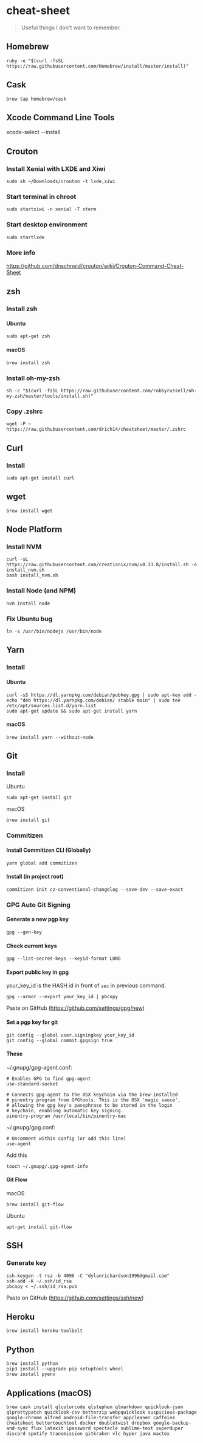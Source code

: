 # cheat-sheet

> Useful things I don't want to remember.


## Homebrew

```
ruby -e "$(curl -fsSL https://raw.githubusercontent.com/Homebrew/install/master/install)"
```

## Cask

```
brew tap homebrew/cask
```

## Xcode Command Line Tools
xcode-select --install



## Crouton

### Install Xenial with LXDE and Xiwi

```
sudo sh ~/Downloads/crouton -t lxde,xiwi
```

### Start terminal in chroot

```
sudo startxiwi -n xenial -T xterm
```

### Start desktop environment

```
sudo startlxde
```

### More info

https://github.com/dnschneid/crouton/wiki/Crouton-Command-Cheat-Sheet


## zsh

### Install zsh

#### Ubuntu

```
sudo apt-get zsh

```

#### macOS

```
brew install zsh
```


### Install oh-my-zsh

```
sh -c "$(curl -fsSL https://raw.githubusercontent.com/robbyrussell/oh-my-zsh/master/tools/install.sh)"
```

### Copy .zshrc

```
wget -P ~ https://raw.githubusercontent.com/drich14/cheatsheet/master/.zshrc
```


## Curl

### Install

```
sudo apt-get install curl
```

## wget

```
brew install wget
```

## Node Platform

### Install NVM

```
curl -sL https://raw.githubusercontent.com/creationix/nvm/v0.33.8/install.sh -o install_nvm.sh
bash install_nvm.sh
```

### Install Node (and NPM)

```
nvm install node
```

### Fix Ubuntu bug
```
ln -s /usr/bin/nodejs /usr/bin/node
```


## Yarn

### Install

#### Ubuntu

```
curl -sS https://dl.yarnpkg.com/debian/pubkey.gpg | sudo apt-key add -
echo "deb https://dl.yarnpkg.com/debian/ stable main" | sudo tee /etc/apt/sources.list.d/yarn.list
sudo apt-get update && sudo apt-get install yarn
```

#### macOS

```
brew install yarn --without-node
```


## Git

### Install

Ubuntu
```
sudo apt-get install git
```
macOS
```
brew install git
```


### Commitizen

#### Install Commitizen CLI (Globally) 

```
yarn global add commitizen
```

#### Install (in project root)

```
commitizen init cz-conventional-changelog --save-dev --save-exact
```


### GPG Auto Git Signing

#### Generate a new pgp key

```
gpg --gen-key
```

#### Check current keys

```
gpg --list-secret-keys --keyid-format LONG
```

#### Export public key in gpg
your_key_id is the HASH id in front of `sec` in previous command.

```
gpg --armor --export your_key_id | pbcopy
```

Paste on GitHub (https://github.com/settings/gpg/new)

#### Set a pgp key for git

```
git config --global user.signingkey your_key_id
git config --global commit.gpgsign true
```

#### These

~/.gnupg/gpg-agent.conf:
```
# Enables GPG to find gpg-agent
use-standard-socket

# Connects gpg-agent to the OSX keychain via the brew-installed
# pinentry program from GPGtools. This is the OSX 'magic sauce',
# allowing the gpg key's passphrase to be stored in the login
# keychain, enabling automatic key signing.
pinentry-program /usr/local/bin/pinentry-mac
```

~/.gnupg/gpg.conf:
```
# Uncomment within config (or add this line)
use-agent
```

Add this
```
touch ~/.gnupg/.gpg-agent-info
```

#### Git Flow

macOS
```
brew install git-flow
```

Ubuntu
```
apt-get install git-flow
```


## SSH

### Generate key

```
ssh-keygen -t rsa -b 4096 -C "dylanrichardson1996@gmail.com"
ssh-add -K ~/.ssh/id_rsa
pbcopy < ~/.ssh/id_rsa.pub
```

Paste on GitHub (https://github.com/settings/ssh/new)


## Heroku

```
brew install heroku-toolbelt
```


## Python

```
brew install python
pip3 install --upgrade pip setuptools wheel
brew install pyenv
```


## Applications (macOS)

```
brew cask install qlcolorcode qlstephen qlmarkdown quicklook-json qlprettypatch quicklook-csv betterzip webpquicklook suspicious-package google-chrome alfred android-file-transfer appcleaner caffeine cheatsheet bettertouchtool docker doubletwist dropbox google-backup-and-sync flux latexit 1password spectacle sublime-text superduper discord spotify transmission gitkraken vlc hyper java mactex
```

